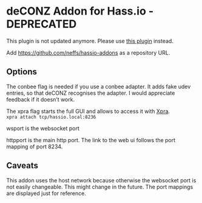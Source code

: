 # deCONZ Addon for Hass.io - DEPRECATED

This plugin is not updated anymore. Please use [this plugin](https://github.com/marthoc/hassio-addons) instead.

Add https://github.com/neffs/hassio-addons as a repository URL. 

## Options

The conbee flag is needed if you use a conbee adapter. It adds fake udev entries, so that deCONZ recognises the adapter. I would appreciate feedback if it doesn’t work. 

The xpra flag starts the full GUI and allows to access it with [Xpra](http://xpra.org).  
`xpra attach tcp/hassio.local:8236`


wsport is the websocket port

httpport is the main http port. The link to the web ui follows the port mapping of port 8234.


## Caveats

This addon uses the host network because otherwise the websocket port is not easily changeable. This might change in the future. The port mappings are displayed just for reference. 
